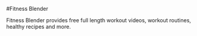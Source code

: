 #Fitness Blender

Fitness Blender provides free full length workout videos, workout routines, healthy recipes and more.
